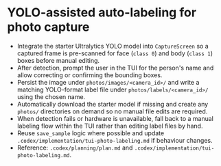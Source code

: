 # YOLO-assisted auto-labeling for photo capture

- Integrate the starter Ultralytics YOLO model into `CaptureScreen` so a captured frame is pre-scanned for face (`class 0`) and body (`class 1`) boxes before manual editing.
- After detection, prompt the user in the TUI for the person's name and allow correcting or confirming the bounding boxes.
- Persist the image under `photos/images/<camera_id>/` and write a matching YOLO-format label file under `photos/labels/<camera_id>/` using the chosen name.
- Automatically download the starter model if missing and create any `photos/` directories on demand so no manual file edits are required.
- When detection fails or hardware is unavailable, fall back to a manual labeling flow within the TUI rather than editing label files by hand.
- Reuse `save_sample` logic where possible and update `.codex/implementation/tui-photo-labeling.md` if behaviour changes.
- Reference: `.codex/planning/plan.md` and `.codex/implementation/tui-photo-labeling.md`.
